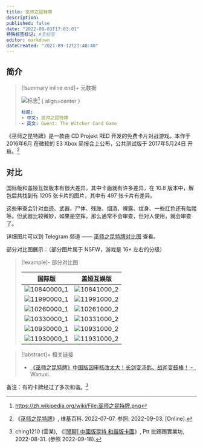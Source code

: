 ```yaml
---
title: 巫师之昆特牌
description:
published: false
date: "2022-09-03T17:03:01"
特殊标签标记: #无标签
editor: markdown
dateCreated: "2021-09-12T21:48:40"
---
```


## 简介

> [!summary inline end]+ 元数据
>
> ![标志](https://s3.tebi.io/ggame/game/巫师之昆特牌/logo_zh.png)[^logo]
> { align=center }
>
> ```yaml
> 标题:
> - 中文: 巫师之昆特牌
> - 英文: Gwent: The Witcher Card Game
> ```

[^logo]: <https://zh.wikipedia.org/wiki/File:巫师之昆特牌.png>

《巫师之昆特牌》是一款由 CD Projekt RED 开发的免费卡片对战游戏。本作于 2016年6月 在微软的 E3 Xbox 简报会上公布，公共测试版于 2017年5月24日 开启。[^wiki]

[^wiki]: 《[巫师之昆特牌](https://zh.wikipedia.org/wiki/巫师之昆特牌)》, 维基百科. 2022-07-07. 参照: 2022-09-03. [Online].

## 对比

国际版和盖娅互娱版本有很大差异，其中卡面就有许多差异，在 10.8 版本中，解包后共找到有 1205 张卡片的图片，其中有 497 张卡片有差异。

这些审查会针对血迹、武器、尸体、残肢、烟酒、裸露、纹身、一些红色还有骷髅等。但武器比较微妙，如果是空挥，那么通常不会审查，但对人使用，就会审查了。

详细图片可以到 Telegram 频道 —— [巫师之昆特牌对比图](https://t.me/+xiGHodxinKJmMjk9) 查看。

部分对比图展示：（部分图片属于 NSFW，游戏是 16+ 左右的分级）

> [!example]- 部分对比图
>
> | 国际版                                                                   | 盖娅互娱版                                                               |
> | ------------------------------------------------------------------------ | ------------------------------------------------------------------------ |
> | ![10840000_1](https://s3.tebi.io/ggame/game/巫师之昆特牌/10840000_1.jpg) | ![10841000_2](https://s3.tebi.io/ggame/game/巫师之昆特牌/10841000_2.jpg) |
> | ![11990000_1](https://s3.tebi.io/ggame/game/巫师之昆特牌/11990000_1.jpg) | ![11991000_2](https://s3.tebi.io/ggame/game/巫师之昆特牌/11991000_2.jpg) |
> | ![10260000_1](https://s3.tebi.io/ggame/game/巫师之昆特牌/10260000_1.jpg) | ![10261000_2](https://s3.tebi.io/ggame/game/巫师之昆特牌/10261000_2.jpg) |
> | ![10330000_1](https://s3.tebi.io/ggame/game/巫师之昆特牌/10330000_1.jpg) | ![10331000_2](https://s3.tebi.io/ggame/game/巫师之昆特牌/10331000_2.jpg) |
> | ![10930000_1](https://s3.tebi.io/ggame/game/巫师之昆特牌/10930000_1.jpg) | ![10931000_2](https://s3.tebi.io/ggame/game/巫师之昆特牌/10931000_2.jpg) |
> | ![11930000_1](https://s3.tebi.io/ggame/game/巫师之昆特牌/11930000_1.jpg) | ![11931000_2](https://s3.tebi.io/ggame/game/巫师之昆特牌/11931000_2.jpg) |

> [!abstract]+ 相关链接
>
> +   [《巫师之昆特牌》中国版因审核改太大！长剑变汤匙、战斧变鼓棒！ - ](https://web.archive.org/web/20210912053944/https://www.wanuxi.com/《巫师之昆特牌》中国版因审核改太大！长剑变汤/), Wanuxi.

备注：有的卡牌经过了多次和谐。[^94903]

[^94903]: ching1210 (雲某), 《[[閒聊] 中國版昆特 和諧版卡圖](https://web.archive.org/web/20220901044303/https://www.ptt.cc/bbs/C_Chat/M.1661949039.A.D18.html)》, Ptt 批踢踢實業坊, 2022-08-31. (参照 2022-09-18).
